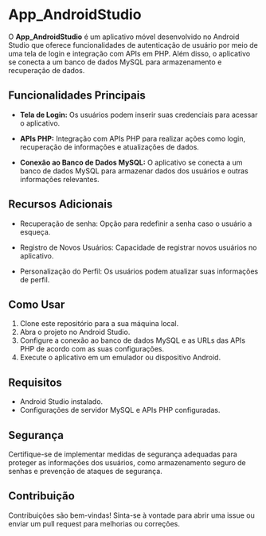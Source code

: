 # App_AndroidStudio

O **App_AndroidStudio** é um aplicativo móvel desenvolvido no Android Studio que oferece funcionalidades de autenticação de usuário por meio de uma tela de login e integração com APIs em PHP. Além disso, o aplicativo se conecta a um banco de dados MySQL para armazenamento e recuperação de dados.

## Funcionalidades Principais

- **Tela de Login:** Os usuários podem inserir suas credenciais para acessar o aplicativo.

- **APIs PHP:** Integração com APIs PHP para realizar ações como login, recuperação de informações e atualizações de dados.

- **Conexão ao Banco de Dados MySQL:** O aplicativo se conecta a um banco de dados MySQL para armazenar dados dos usuários e outras informações relevantes.

## Recursos Adicionais

- Recuperação de senha: Opção para redefinir a senha caso o usuário a esqueça.

- Registro de Novos Usuários: Capacidade de registrar novos usuários no aplicativo.

- Personalização do Perfil: Os usuários podem atualizar suas informações de perfil.

## Como Usar

1. Clone este repositório para a sua máquina local.
2. Abra o projeto no Android Studio.
3. Configure a conexão ao banco de dados MySQL e as URLs das APIs PHP de acordo com as suas configurações.
4. Execute o aplicativo em um emulador ou dispositivo Android.

## Requisitos

- Android Studio instalado.
- Configurações de servidor MySQL e APIs PHP configuradas.

## Segurança

Certifique-se de implementar medidas de segurança adequadas para proteger as informações dos usuários, como armazenamento seguro de senhas e prevenção de ataques de segurança.

## Contribuição

Contribuições são bem-vindas! Sinta-se à vontade para abrir uma issue ou enviar um pull request para melhorias ou correções.
